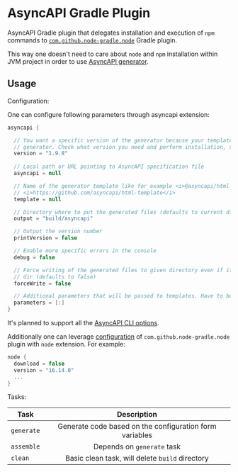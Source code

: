 # AsyncAPI Gradle Plugin

AsyncAPI Gradle plugin that delegates installation and execution of `npm` commands to [`com.github.node-gradle.node`](https://github.com/node-gradle/gradle-node-plugin/tree/3.4.0) Gradle plugin.

This way one doesn't need to care about `node` and `npm` installation within JVM project in order to use [AsyncAPI generator](https://github.com/asyncapi/generator).

## Usage

Configuration:

One can configure following parameters through asyncapi extension:

```groovy
asyncapi {

  // You want a specific version of the generator because your template might not be compatible with the latest 
  // generator. Check what version you need and perform installation, specifying the exact version.
  version = "1.9.8"
  
  // Local path or URL pointing to AsyncAPI specification file
  asyncapi = null

  // Name of the generator template like for example <i>@asyncapi/html-template</i> or 
  // <i>https://github.com/asyncapi/html-template</i>
  template = null

  // Directory where to put the generated files (defaults to current directory)
  output = "build/asyncapi"

  // Output the version number
  printVersion = false

  // Enable more specific errors in the console
  debug = false

  // Force writing of the generated files to given directory even if it is a git repo with unstaged files or not empty 
  // dir (defaults to false)
  forceWrite = false

  // Additional parameters that will be passed to templates. Have to be provided as a map.
  parameters = [:]
}
```

It's planned to support all the [AsyncAPI CLI options](https://github.com/asyncapi/generator#cli-usage).

Additionally one can leverage [configuration](https://github.com/node-gradle/gradle-node-plugin/blob/3.4.0/docs/usage.md#configuring-the-plugin) 
of `com.github.node-gradle.node` plugin with `node` extension. For example:

```groovy
node {
  download = false
  version = "16.14.0"
  ...
}
```

Tasks:

| Task                |                       Description                       |  
|---------------------|:-------------------------------------------------------:|
| `generate`          | Generate code based on the configuration form variables | 
| `assemble`          |               Depends on `generate` task                |
| `clean`  |     Basic clean task, will delete `build` directory     |